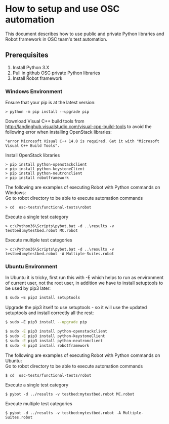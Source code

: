 # How to setup and use OSC automation
This document describes how to use public and private Python libraries and Robot framework in OSC team's test automation.

## Prerequisites  
1. Install Python 3.X  
2. Pull in github OSC private Python libraries
3. Install Robot framework

### Windows Environment
Ensure that your pip is at the latest version:

`> python -m pip install --upgrade pip`

Download Visual C++ build tools from http://landinghub.visualstudio.com/visual-cpp-build-tools to avoid the following error when installing OpenStack libraries: 

`"error Microsoft Visual C++ 14.0 is required. Get it with "Microsoft Visual C++ Build Tools".`  

Install OpenStack libraries

```
> pip install python-openstackclient    
> pip install python-keystoneClient    
> pip install python-neutronclient    
> pip install robotframework    
```
The following are examples of executing Robot with Python commands on Windows:  
Go to robot directory to be able to execute automation commands

`> cd  osc-tests\functional-tests\robot`  

Execute a single test category

`> c:\Python36\Scripts\pybot.bat -d ..\results -v testbed:mytestbed.robot MC.robot`  

Execute multiple test categories

`> c:\Python36\Scripts\pybot.bat -d ..\results -v testbed:mytestbed.robot -A Multiple-Suites.robot`  

### Ubuntu Environment
In Ubuntu it is tricky, first run this with -E which helps to run as environment of current user, not the root user, in addition we have to install setuptools to be used by pip3 later:
```sh  
$ sudo –E pip3 install setuptools  
```  
Upgrade the pip3 itself to use setuptools - so it will use the updated setuptools and install correctly all the rest:
```sh  
$ sudo –E pip3 install --upgrade pip  
```  
```sh
$ sudo -E pip3 install python-openstackclient    
$ sudo -E pip3 install python-keystoneClient    
$ sudo -E pip3 install python-neutronclient    
$ sudo -E pip3 install robotframework    
```
The following are examples of executing Robot with Python commands on Ubuntu:  
Go to robot directory to be able to execute automation commands

`$ cd  osc-tests/functional-tests/robot`

Execute a single test category

`$ pybot -d ../results -v testbed:mytestbed.robot MC.robot`   

Execute multiple test categories

`$ pybot -d ../results -v testbed:mytestbed.robot -A Multiple-Suites.robot` 
